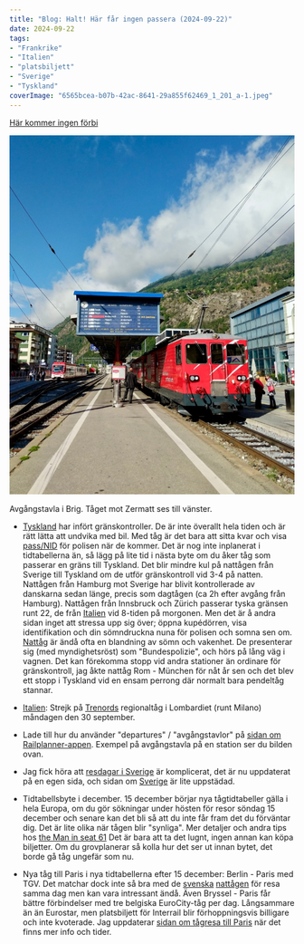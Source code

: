 ```yaml
---
title: "Blog: Halt! Här får ingen passera (2024-09-22)"
date: 2024-09-22
tags:
- "Frankrike"
- "Italien"
- "platsbiljett"
- "Sverige"
- "Tyskland"
coverImage: "6565bcea-b07b-42ac-8641-29a855f62469_1_201_a-1.jpeg"
---
```


[Här kommer ingen förbi](https://m.youtube.com/watch?v=8vI56ZaAr4M)

![](images/halt-har-far-ingen-passera_1.jpeg?w=813)

<figcaption>

Avgångstavla i Brig. Tåget mot Zermatt ses till vänster.

</figcaption>

- [Tyskland](https://www.trainfo.eu/tyskland/) har infört gränskontroller. De är inte överallt hela tiden och är rätt lätta att undvika med bil. Med tåg är det bara att sitta kvar och visa [pass/NID](https://polisen.se/tjanster-tillstand/pass-och-nationellt-id-kort/svar-pa-vanliga-fragor-om-pass/) för polisen när de kommer. Det är nog inte inplanerat i tidtabellerna än, så lägg på lite tid i nästa byte om du åker tåg som passerar en gräns till Tyskland. Det blir mindre kul på nattågen från Sverige till Tyskland om de utför gränskontroll vid 3-4 på natten. Nattågen från Hamburg mot Sverige har blivit kontrollerade av danskarna sedan länge, precis som dagtågen (ca 2h efter avgång från Hamburg). Nattågen från Innsbruck och Zürich passerar tyska gränsen runt 22, de från [Italien](https://www.trainfo.eu/italien/) vid 8-tiden på morgonen. Men det är å andra sidan inget att stressa upp sig över; öppna kupédörren, visa identifikation och din sömndruckna nuna för polisen och somna sen om. [Nattåg](https://www.trainfo.eu/nattag/) är ändå ofta en blandning av sömn och vakenhet. De presenterar sig (med myndighetsröst) som "Bundespolizie", och hörs på lång väg i vagnen. Det kan förekomma stopp vid andra stationer än ordinare för gränskontroll, jag åkte nattåg Rom - München för nåt år sen och det blev ett stopp i Tyskland vid en ensam perrong där normalt bara pendeltåg stannar.

- [Italien](https://www.trainfo.eu/italien/): Strejk på [Trenords](https://www.trenord.it/en/assistance/useful-information/in-case-of-strike-action/) regionaltåg i Lombardiet (runt Milano) måndagen den 30 september.

- Lade till hur du använder "departures" / "avgångstavlor" på [sidan om Railplanner-appen](https://www.trainfo.eu/railplanner-appen/). Exempel på avgångstavla på en station ser du bilden ovan.

- Jag fick höra att [resdagar i Sverige](https://www.trainfo.eu/resdagar-i-sverige/) är komplicerat, det är nu uppdaterat på en egen sida, och sidan om [Sverige](https://www.trainfo.eu/sverige/) är lite uppstädad.

- Tidtabellsbyte i december. 15 december börjar nya tågtidtabeller gälla i hela Europa, om du gör sökningar under hösten för resor söndag 15 december och senare kan det bli så att du inte får fram det du förväntar dig. Det är lite olika när tågen blir "synliga". Mer detaljer och andra tips hos [the Man in seat 61](https://www.seat61.com/european-train-booking-horizons.htm#Timetable_changes) Det är bara att ta det lugnt, ingen annan kan köpa biljetter. Om du grovplanerar så kolla hur det ser ut innan bytet, det borde gå tåg ungefär som nu.

- Nya tåg till Paris i nya tidtabellerna efter 15 december: Berlin - Paris med TGV. Det matchar dock inte så bra med de [svenska](https://www.trainfo.eu/sverige/) [nattågen](https://www.trainfo.eu/nattag/) för resa samma dag men kan vara intressant ändå. Även Bryssel - Paris får bättre förbindelser med tre belgiska EuroCity-tåg per dag. Långsammare än än Eurostar, men platsbiljett för Interrail blir förhoppningsvis billigare och inte kvoterade. Jag uppdaterar [sidan om tågresa till Paris](https://www.trainfo.eu/paris-resa/) när det finns mer info och tider.
